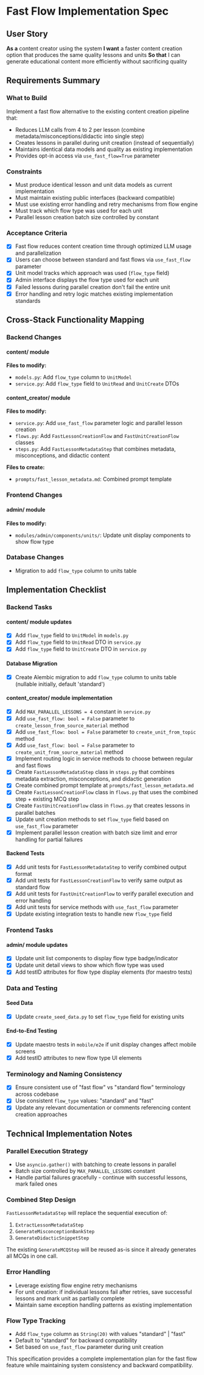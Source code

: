 # Fast Flow Implementation Spec

## User Story

**As a** content creator using the system
**I want** a faster content creation option that produces the same quality lessons and units
**So that** I can generate educational content more efficiently without sacrificing quality

## Requirements Summary

### What to Build
Implement a fast flow alternative to the existing content creation pipeline that:
- Reduces LLM calls from 4 to 2 per lesson (combine metadata/misconceptions/didactic into single step)
- Creates lessons in parallel during unit creation (instead of sequentially)
- Maintains identical data models and quality as existing implementation
- Provides opt-in access via `use_fast_flow=True` parameter

### Constraints
- Must produce identical lesson and unit data models as current implementation
- Must maintain existing public interfaces (backward compatible)
- Must use existing error handling and retry mechanisms from flow engine
- Must track which flow type was used for each unit
- Parallel lesson creation batch size controlled by constant

### Acceptance Criteria
- [x] Fast flow reduces content creation time through optimized LLM usage and parallelization
- [x] Users can choose between standard and fast flows via `use_fast_flow` parameter
- [x] Unit model tracks which approach was used (`flow_type` field)
- [x] Admin interface displays the flow type used for each unit
- [x] Failed lessons during parallel creation don't fail the entire unit
- [x] Error handling and retry logic matches existing implementation standards

## Cross-Stack Functionality Mapping

### Backend Changes

#### content/ module
**Files to modify:**
- `models.py`: Add `flow_type` column to `UnitModel`
- `service.py`: Add `flow_type` field to `UnitRead` and `UnitCreate` DTOs

#### content_creator/ module
**Files to modify:**
- `service.py`: Add `use_fast_flow` parameter logic and parallel lesson creation
- `flows.py`: Add `FastLessonCreationFlow` and `FastUnitCreationFlow` classes
- `steps.py`: Add `FastLessonMetadataStep` that combines metadata, misconceptions, and didactic content

**Files to create:**
- `prompts/fast_lesson_metadata.md`: Combined prompt template

### Frontend Changes

#### admin/ module
**Files to modify:**
- `modules/admin/components/units/`: Update unit display components to show flow type

### Database Changes
- Migration to add `flow_type` column to units table

## Implementation Checklist

### Backend Tasks

#### content/ module updates
- [x] Add `flow_type` field to `UnitModel` in `models.py`
- [x] Add `flow_type` field to `UnitRead` DTO in `service.py`
- [x] Add `flow_type` field to `UnitCreate` DTO in `service.py`

#### Database Migration
- [x] Create Alembic migration to add `flow_type` column to units table (nullable initially, default 'standard')

#### content_creator/ module implementation
- [x] Add `MAX_PARALLEL_LESSONS = 4` constant in `service.py`
- [x] Add `use_fast_flow: bool = False` parameter to `create_lesson_from_source_material` method
- [x] Add `use_fast_flow: bool = False` parameter to `create_unit_from_topic` method
- [x] Add `use_fast_flow: bool = False` parameter to `create_unit_from_source_material` method
- [x] Implement routing logic in service methods to choose between regular and fast flows
- [x] Create `FastLessonMetadataStep` class in `steps.py` that combines metadata extraction, misconceptions, and didactic generation
- [x] Create combined prompt template at `prompts/fast_lesson_metadata.md`
- [x] Create `FastLessonCreationFlow` class in `flows.py` that uses the combined step + existing MCQ step
- [x] Create `FastUnitCreationFlow` class in `flows.py` that creates lessons in parallel batches
- [x] Update unit creation methods to set `flow_type` field based on `use_fast_flow` parameter
- [x] Implement parallel lesson creation with batch size limit and error handling for partial failures

#### Backend Tests
- [x] Add unit tests for `FastLessonMetadataStep` to verify combined output format
- [x] Add unit tests for `FastLessonCreationFlow` to verify same output as standard flow
- [x] Add unit tests for `FastUnitCreationFlow` to verify parallel execution and error handling
- [x] Add unit tests for service methods with `use_fast_flow` parameter
- [x] Update existing integration tests to handle new `flow_type` field

### Frontend Tasks

#### admin/ module updates
- [x] Update unit list components to display flow type badge/indicator
- [x] Update unit detail views to show which flow type was used
- [x] Add testID attributes for flow type display elements (for maestro tests)

### Data and Testing

#### Seed Data
- [x] Update `create_seed_data.py` to set `flow_type` field for existing units

#### End-to-End Testing
- [x] Update maestro tests in `mobile/e2e` if unit display changes affect mobile screens
- [x] Add testID attributes to new flow type UI elements

### Terminology and Naming Consistency
- [x] Ensure consistent use of "fast flow" vs "standard flow" terminology across codebase
- [x] Use consistent `flow_type` values: "standard" and "fast"
- [x] Update any relevant documentation or comments referencing content creation approaches

## Technical Implementation Notes

### Parallel Execution Strategy
- Use `asyncio.gather()` with batching to create lessons in parallel
- Batch size controlled by `MAX_PARALLEL_LESSONS` constant
- Handle partial failures gracefully - continue with successful lessons, mark failed ones

### Combined Step Design
`FastLessonMetadataStep` will replace the sequential execution of:
1. `ExtractLessonMetadataStep`
2. `GenerateMisconceptionBankStep`
3. `GenerateDidacticSnippetStep`

The existing `GenerateMCQStep` will be reused as-is since it already generates all MCQs in one call.

### Error Handling
- Leverage existing flow engine retry mechanisms
- For unit creation: if individual lessons fail after retries, save successful lessons and mark unit as partially complete
- Maintain same exception handling patterns as existing implementation

### Flow Type Tracking
- Add `flow_type` column as `String(20)` with values "standard" | "fast"
- Default to "standard" for backward compatibility
- Set based on `use_fast_flow` parameter during unit creation

This specification provides a complete implementation plan for the fast flow feature while maintaining system consistency and backward compatibility.